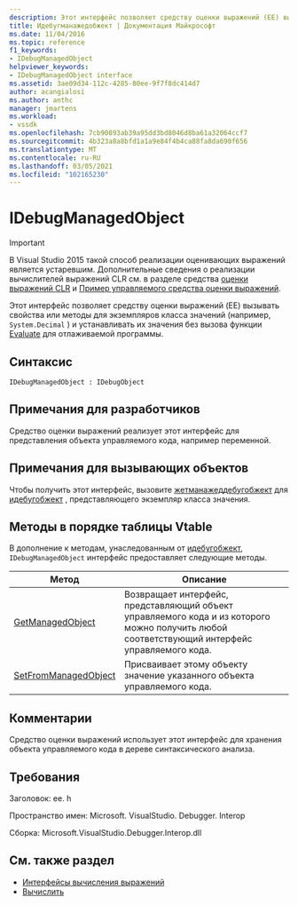 ```yaml
---
description: Этот интерфейс позволяет средству оценки выражений (EE) вызывать свойства или методы для экземпляров класса значений (например, System. Decimal) и устанавливать их значения без вызова функции Evaluate для отлаживаемой программы.
title: Идебугманажедобжект | Документация Майкрософт
ms.date: 11/04/2016
ms.topic: reference
f1_keywords:
- IDebugManagedObject
helpviewer_keywords:
- IDebugManagedObject interface
ms.assetid: 3ae09d34-112c-4285-80ee-9f7f8dc414d7
author: acangialosi
ms.author: anthc
manager: jmartens
ms.workload:
- vssdk
ms.openlocfilehash: 7cb90893ab39a95dd3bd8046d8ba61a32064ccf7
ms.sourcegitcommit: 4b323a8a8bfd1a1a9e84f4b4ca88fa8da690f656
ms.translationtype: MT
ms.contentlocale: ru-RU
ms.lasthandoff: 03/05/2021
ms.locfileid: "102165230"
---
```

# <a name="idebugmanagedobject"></a>IDebugManagedObject
> [!IMPORTANT]
> В Visual Studio 2015 такой способ реализации оценивающих выражений является устаревшим. Дополнительные сведения о реализации вычислителей выражений CLR см. в разделе средства [оценки выражений CLR](https://github.com/Microsoft/ConcordExtensibilitySamples/wiki/CLR-Expression-Evaluators) и [Пример управляемого средства оценки выражений](https://github.com/Microsoft/ConcordExtensibilitySamples/wiki/Managed-Expression-Evaluator-Sample).

 Этот интерфейс позволяет средству оценки выражений (EE) вызывать свойства или методы для экземпляров класса значений (например, `System.Decimal` ) и устанавливать их значения без вызова функции [Evaluate](../../../extensibility/debugger/reference/idebugfunctionobject-evaluate.md) для отлаживаемой программы.

## <a name="syntax"></a>Синтаксис

```
IDebugManagedObject : IDebugObject
```

## <a name="notes-for-implementers"></a>Примечания для разработчиков
 Средство оценки выражений реализует этот интерфейс для представления объекта управляемого кода, например переменной.

## <a name="notes-for-callers"></a>Примечания для вызывающих объектов
 Чтобы получить этот интерфейс, вызовите [жетманажеддебугобжект](../../../extensibility/debugger/reference/idebugobject-getmanageddebugobject.md) для [идебугобжект](../../../extensibility/debugger/reference/idebugobject.md) , представляющего экземпляр класса значения.

## <a name="methods-in-vtable-order"></a>Методы в порядке таблицы Vtable
 В дополнение к методам, унаследованным от [идебугобжект](../../../extensibility/debugger/reference/idebugobject.md), `IDebugManagedObject` интерфейс предоставляет следующие методы.

|Метод|Описание|
|------------|-----------------|
|[GetManagedObject](../../../extensibility/debugger/reference/idebugmanagedobject-getmanagedobject.md)|Возвращает интерфейс, представляющий объект управляемого кода и из которого можно получить любой соответствующий интерфейс управляемого кода.|
|[SetFromManagedObject](../../../extensibility/debugger/reference/idebugmanagedobject-setfrommanagedobject.md)|Присваивает этому объекту значение указанного объекта управляемого кода.|

## <a name="remarks"></a>Комментарии
 Средство оценки выражений использует этот интерфейс для хранения объекта управляемого кода в дереве синтаксического анализа.

## <a name="requirements"></a>Требования
 Заголовок: ee. h

 Пространство имен: Microsoft. VisualStudio. Debugger. Interop

 Сборка: Microsoft.VisualStudio.Debugger.Interop.dll

## <a name="see-also"></a>См. также раздел
- [Интерфейсы вычисления выражений](../../../extensibility/debugger/reference/expression-evaluation-interfaces.md)
- [Вычислить](../../../extensibility/debugger/reference/idebugfunctionobject-evaluate.md)
